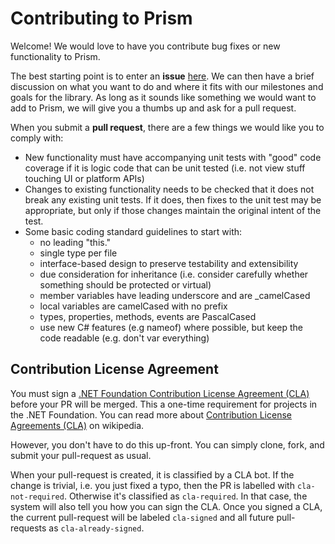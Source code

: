 # Contributing to Prism

Welcome! We would love to have you contribute bug fixes or new functionality to Prism.

The best starting point is to enter an __issue__ [here](https://github.com/PrismLibrary/Prism/issues). We can then have a brief discussion on what you want to do and where it fits with our milestones and goals for the library. As long as it sounds like something we would want to add to Prism, we will give you a thumbs up and ask for a pull request.

When you submit a __pull request__, there are a few things we would like you to comply with:

- New functionality must have accompanying unit tests with "good" code coverage if it is logic code that can be unit tested (i.e. not view stuff touching UI or platform APIs)
- Changes to existing functionality needs to be checked that it does not break any existing unit tests. If it does, then fixes to the unit test may be appropriate, but only if those changes maintain the original intent of the test.
- Some basic coding standard guidelines to start with:
  - no leading "this."
  - single type per file
  - interface-based design to preserve testability and extensibility
  - due consideration for inheritance (i.e. consider carefully whether something should be protected or virtual)
  - member variables have leading underscore and are _camelCased
  - local variables are camelCased with no prefix
  - types, properties, methods, events are PascalCased
  - use new C# features (e.g nameof) where possible, but keep the code readable (e.g. don't var everything)

## Contribution License Agreement

You must sign a [.NET Foundation Contribution License Agreement (CLA)](http://cla.dotnetfoundation.org) before your PR will be merged. This a one-time requirement for projects in the .NET Foundation. You can read more about [Contribution License Agreements (CLA)](http://en.wikipedia.org/wiki/Contributor_License_Agreement) on wikipedia.

However, you don't have to do this up-front. You can simply clone, fork, and submit your pull-request as usual.

When your pull-request is created, it is classified by a CLA bot. If the change is trivial, i.e. you just fixed a typo, then the PR is labelled with `cla-not-required`. Otherwise it's classified as `cla-required`. In that case, the system will also tell you how you can sign the CLA. Once you signed a CLA, the current pull-request will be labeled `cla-signed` and all future pull-requests as `cla-already-signed`.